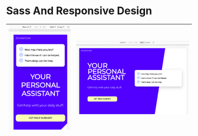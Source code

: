 # Sass And Responsive Design

| <img src="./capture-mobile.png"> | <img src="./capture-desktop.png"> |
|-|-|
